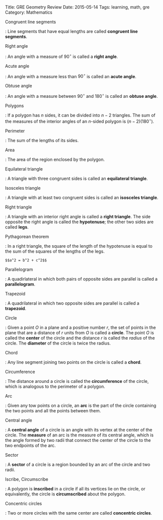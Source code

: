 Title: GRE Geometry Review
Date: 2015-05-14
Tags: learning, math, gre
Category: Mathematics

Congruent line segments

:   Line segments that have equal lengths are called **congruent line segments**.

Right angle

:   An angle with a measure of $90^{\circ}$ is called a **right angle**.

Acute angle

:   An angle with a measure less than $90^{\circ}$ is called an **acute angle**.

Obtuse angle

:   An angle with a measure between $90^{\circ}$ and $180^{\circ}$ is called
    an **obtuse angle**.

Polygons

:   If a polygon has $n$ sides, it can be divided into $n-2$ triangles. The sum
    of the measures of the interior angles of an $n$-sided polygon is $(n-2)(180^{\circ})$.

Perimeter

:   The sum of the lengths of its sides.

Area

:   The area of the region enclosed by the polygon.

Equilateral triangle

:   A triangle with three congruent sides is called an **equilateral triangle**.

Isosceles triangle

:   A triangle with at least two congruent sides is called an **isosceles triangle**.

Right triangle

:   A triangle with an interior right angle is called a **right triangle**. The
    side opposite the right angle is called the **hypotenuse**; the other two
    sides are called **legs**.

Pythagorean theorem

:   In a right triangle, the square of the length of the hypotenuse is equal to
    the sum of the squares of the lengths of the legs.
    
    $$a^2 = b^2 + c^2$$

Parallelogram

:   A quadirlateral in which both pairs of opposite sides are parallel is called
    a **parallelogram**.

Trapezoid

:   A quadrilateral in which two opposite sides are parallel is called a **trapezoid**.

Circle

:   Given a point $O$ in a plane and a positive number $r$, the set of points
    in the plane that are a distance of $r$ units from $O$ is called a **circle**.
    The point $O$ is called the **center** of the circle and the distance $r$
    is called the $radius$ of the circle. The **diameter** of the circle is twice
    the radius.

Chord

:   Any line segment joining two points on the circle is called a **chord**.

Circumference

:   The distance around a circle is called the **circumference** of the circle,
    which is analogous to the perimeter of a polygon.

Arc

:   Given any tow points on a circle, an **arc** is the part of the circle containing
    the two points and all the points between them.

Central angle

:   A **central angle** of a circle is an angle with its vertex at the center of
    the circle. The **measure** of an arc is the measure of its central angle,
    which is the angle formed by two radii that connect the center of the circle
    to the two endpoints of the arc.

Sector

:   A **sector** of a circle is a region bounded by an arc of the circle and two
    radii.

Iscribe, Circumscribe

:   A polygon is **inscribed** in a circle if all its vertices lie on the circle,
    or equivalently, the circle is **circumscribed** about the polygon.

Concentric circles

:   Two or more circles with the same center are called **concentric circles**.

